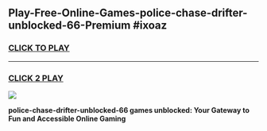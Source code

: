 
## Play-Free-Online-Games-police-chase-drifter-unblocked-66-Premium #ixoaz
<h3>
<a href="https://premium.freeplayer.one?title=police-chase-drifter-unblocked-66&ref=8M">CLICK TO PLAY</a></h3>
<hr>

<h3>
<a href="https://premium.freeplayer.one?title=police-chase-drifter-unblocked-66&ref=8M">CLICK 2 PLAY</a>
  
</h3>

<a href="https://premium.freeplayer.one?title=police-chase-drifter-unblocked-66&ref=8M"><img src="https://clearcache.store/games.png"></a>


**police-chase-drifter-unblocked-66 games unblocked: Your Gateway to Fun and Accessible Online Gaming**
